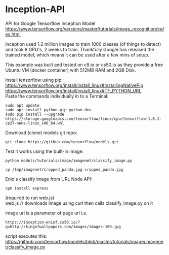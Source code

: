 # Inception-API
API for Google Tensorflow Inception Model
https://www.tensorflow.org/versions/master/tutorials/image_recognition/index.html

Inception used 1.2 million images to train 1000 classes (of things to detect) and took 8 GPU's, 2 weeks to train.
Thankfully Google has released the trained model, which means it can be used after a few mins of setup.

This example was built and tested on c9.io or cs50.io as they provide a free Ubuntu VM (docker container) with 512MB RAM and 2GB Disk.

Install tensorflow using pip:    
https://www.tensorflow.org/install/install_linux#InstallingNativePip   
https://www.tensorflow.org/install/install_linux#TF_PYTHON_URL  
Paste the commands individually in to a Terminal:   

    sudo apt update
    sudo apt install python-pip python-dev
    sudo pip install --upgrade https://storage.googleapis.com/tensorflow/linux/cpu/tensorflow-1.0.1-cp27-none-linux_x86_64.whl

Download (clone) models git repo:    

    git clone https://github.com/tensorflow/models.git

Test it works using the built-in image:  

    python models/tutorials/image/imagenet/classify_image.py
    
    cp /tmp/imagenet/cropped_panda.jpg cropped_panda.jpg

Enio's classify image from URL Node API:   

    npm install express     
(required to run web.js)    
web.js // downloads image using curl then calls classify_image.py on it

image url is a parameter of page url i.e.   

    https://inception-eniof.cs50.io/?q=http://kingofwallpapers.com/images/images-169.jpg

script executes this:   
    https://github.com/tensorflow/models/blob/master/tutorials/image/imagenet/classify_image.py